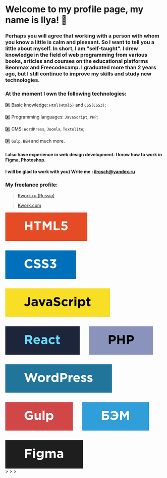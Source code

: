 # Welcome to my profile page, my name is Ilya! 👋
### Perhaps you will agree that working with a person with whom you know a little is calm and pleasant. So I want to tell you a little about myself. In short, I am "self-taught". I drew knowledge in the field of web programming from various books, articles and courses on the educational platforms Beonmax and Freecodecamp. I graduated more than 2 years ago, but I still continue to improve my skills and study new technologies.


### At the moment I own the following technologies:

:hash: Basic knowledge: `Html(Html5)` and `CSS(CSS3)`; </br>

:hash: 	Programming languages: `JavaScript`, `PHP`; </br>

:hash:  CMS: `WordPress`, `Joomla`, `Textolite`; </br>

:hash:  `Gulp`, `BEM` and much more. </br>

#### I also have experience in web design development. I know how to work in Figma, Photoshop.
#### I will be glad to work with you) Write me : ilrosch@yandex.ru

### My freelance profile:
> [Kwork.ru (Russia)](https://kwork.ru/user/_ilrosch_) </br>

> [Kwork.com](https://kwork.com/user/_ilrosch_)
<div style="display: flex; gap: 30px; flex-wrap: wrap;">
  <img src="https://github.com/ilrosch/ilrosch/blob/main/icons/html.svg" title="HTML5" alt="HTML5" width="auto" height="auto"/>
  <img src="https://github.com/ilrosch/ilrosch/blob/main/icons/css.svg" title="CSS3" alt="CSS3" width="auto" height="auto"/>
  <img src="https://github.com/ilrosch/ilrosch/blob/main/icons/js.svg" title="JavaScript" alt="JavaScript" width="auto" height="auto"/>
  <img src="https://github.com/ilrosch/ilrosch/blob/main/icons/react.svg" title="React" alt="React" width="auto" height="auto"/>
  <img src="https://github.com/ilrosch/ilrosch/blob/main/icons/php.svg" title="PHP" alt="PHP" width="auto" height="auto"/>
  <img src="https://github.com/ilrosch/ilrosch/blob/main/icons/wordpress.svg" title="Wordpress" alt="Wordpress" width="auto" height="auto"/>
  <img src="https://github.com/ilrosch/ilrosch/blob/main/icons/gulp.svg" title="Gulp" alt="Gulp" width="auto" height="auto"/> 
  <img src="https://github.com/ilrosch/ilrosch/blob/main/icons/bem.svg" title="БЭМ" alt="БЭМ" width="auto" height="auto"/>
  <img src="https://github.com/ilrosch/ilrosch/blob/main/icons/figma.svg" title="Figma" alt="Figma" width="auto" height="auto"/>
</div>
> 
>
>



